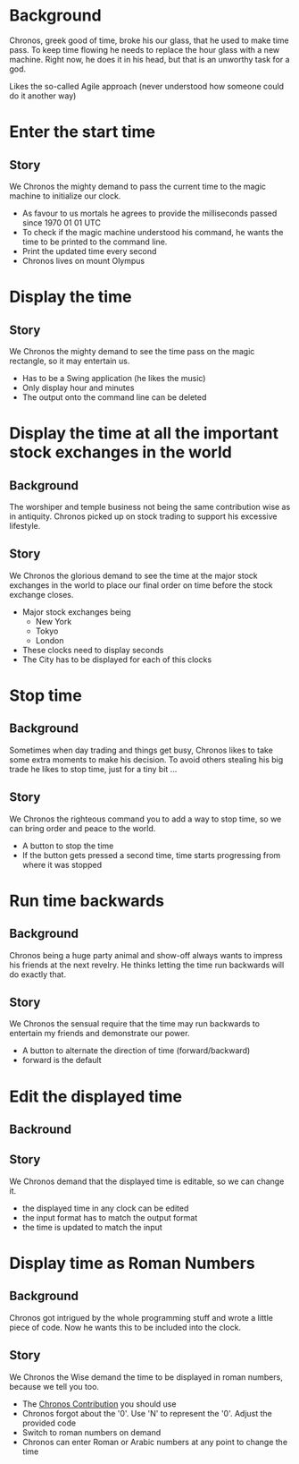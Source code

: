 # Background #

Chronos, greek good of time, broke his our glass, that he used to make time pass.
To keep time flowing he needs to replace the hour glass with a new machine.
Right now, he does it in his head, but that is an unworthy task for a god.

Likes the so-called Agile approach (never understood how someone could do it another way)

# Enter the start time #

## Story ##

We Chronos the mighty demand to pass the current time to the magic machine to initialize our clock.

* As favour to us mortals he agrees to provide the milliseconds passed since 1970 01 01 UTC
* To check if the magic machine understood his command, he wants the time to be printed to the command line.
* Print the updated time every second
* Chronos lives on mount Olympus

# Display the time #

## Story ##

We Chronos the mighty demand to see the time pass on the magic rectangle, so it may entertain us.

* Has to be a Swing application (he likes the music)
* Only display hour and minutes
* The output onto the command line can be deleted

# Display the time at all the important stock exchanges in the world #

## Background ##

The worshiper and temple business not being the same contribution wise as in antiquity.
Chronos picked up on stock trading to support his excessive lifestyle.

## Story ##

We Chronos the glorious demand to see the time at the major stock exchanges in the world to place our final order on time before the stock exchange closes.

* Major stock exchanges being
    * New York
    * Tokyo
    * London
* These clocks need to display seconds
* The City has to be displayed for each of this clocks

# Stop time #

## Background ##

Sometimes when day trading and things get busy, Chronos likes to take some extra moments to make his decision.
To avoid others stealing his big trade he likes to stop time, just for a tiny bit ...

## Story ##

We Chronos the righteous command you to add a way to stop time, so we can bring order and peace to the world.

* A button to stop the time
* If the button gets pressed a second time, time starts progressing from where it was stopped

# Run time backwards #

## Background ##

Chronos being a huge party animal and show-off always wants to impress his friends at the next revelry.
He thinks letting the time run backwards will do exactly that.

## Story ##

We Chronos the sensual require that the time may run backwards to entertain my friends and demonstrate our power.

* A button to alternate the direction of time (forward/backward)
* forward is the default

# Edit the displayed time #

## Backround ##

## Story ##

We Chronos demand that the displayed time is editable, so we can change it.

- the displayed time in any clock can be edited
- the input format has to match the output format
- the time is updated to match the input

# Display time as Roman Numbers #

## Background ##

Chronos got intrigued by the whole programming stuff and wrote a little piece of code.
Now he wants this to be included into the clock.

## Story ##

We Chronos the Wise demand the time to be displayed in roman numbers, because we tell you too.

* The [Chronos Contribution](http://stackoverflow.com/a/12968022) you should use
* Chronos forgot about the '0'. Use 'N' to represent the '0'. Adjust the provided code
* Switch to roman numbers on demand
* Chronos can enter Roman or Arabic numbers at any point to change the time
